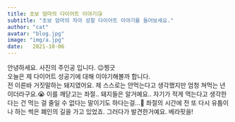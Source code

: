 ```yaml
---
title: 초보 엄마의 다이어트 이야기😘
subtitle: "초보 엄마의 자아 성찰 다이어트 이야기를 들어보세요."
author: "cat"
avatar: "blog.jpg"
image: "img/a.jpg"
date:   2021-10-06 
---
```


안녕하세요. 사진의 주인공 입니다. 😉찡긋<br>오늘은 제 다이어트 성공기에 대해 이야기해볼까 합니다.<br>전 이른바 거짓말하는 돼지였어요. 제 스스로는 안먹는다고 생각했지만 엄청 쳐먹는 년이더라구요.😭 이를 깨닫고는 좌절.. 돼지들은 알거예요.. 자기가 적게 먹는다고 생각한다는 건 먹는 걸 줄일 수 없다는 말이기도 하다는걸...🙈 좌절의 시간에 전 또 다시 유툽이나 하는 썩은 폐인의 길을 가고 있었죠. 그러다가 발견한거예요. 베라핏을!
